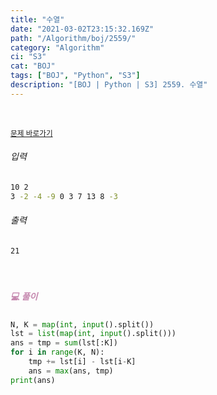 ```yaml
---
title: "수열"
date: "2021-03-02T23:15:32.169Z"
path: "/Algorithm/boj/2559/"
category: "Algorithm"
ci: "S3"
cat: "BOJ"
tags: ["BOJ", "Python", "S3"]
description: "[BOJ | Python | S3] 2559. 수열"
---
```


<br />

<a href="https://www.acmicpc.net/problem/2559"><small>문제 바로가기</small></a>

###### 입력

```sh
10 2
3 -2 -4 -9 0 3 7 13 8 -3
```

###### 출력

```sh
21
```

<br />

##### <h5 style="color:#C587AE;">💻 풀이</h5>

```python
N, K = map(int, input().split())
lst = list(map(int, input().split()))
ans = tmp = sum(lst[:K])
for i in range(K, N):
    tmp += lst[i] - lst[i-K]
    ans = max(ans, tmp)
print(ans)
```



